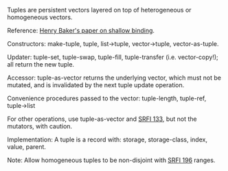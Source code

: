Tuples are persistent vectors layered on top of heterogeneous or homogeneous vectors.

Reference: [Henry Baker's paper on shallow binding](http://home.pipeline.com/~hbaker1/ShallowBinding.html).

Constructors: make-tuple, tuple, list->tuple, vector->tuple, vector-as-tuple.

Updater:  tuple-set, tuple-swap, tuple-fill, tuple-transfer (i.e. vector-copy!);
all return the new tuple.

Accessor: tuple-as-vector returns the underlying vector, which must not be mutated,
and is invalidated by the next tuple update operation.

Convenience procedures passed to the vector: tuple-length, tuple-ref, tuple->list

For other operations, use tuple-as-vector and
[SRFI 133](http://srfi.schemers.org/srfi-133/srfi-133.html),
but not the mutators, with caution.

Implementation:  A tuple is a record with: storage, storage-class, index, value, parent.

Note: Allow homogeneous tuples to be non-disjoint with
[SRFI 196](http://srfi.schemers.org/srfi-196/srfi-196.html) ranges.
